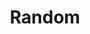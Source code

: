 ﻿---
layout: layouts/artwork.njk
title: "Random"
year: 2025
medium: "Charcoal on paper"
size: "210 × 297 mm"
tags: ["portrait","Grayscale"]
price: "Enquire"
image: "https://picsum.photos/200/300?grayscale"
description: |
  A black cat sat staring at you.
  
---
